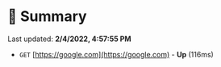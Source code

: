 # 📖 Summary
Last updated: **2/4/2022, 4:57:55 PM**

- `GET` [https://google.com](https://google.com) - **Up** (116ms)
